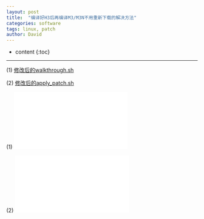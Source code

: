 ```yaml
---
layout: post
title:  "编译好H3后再编译M3/M3N不用重新下载的解决方法"
categories: software
tags: linux, patch
author: David
---
```


* content
{:toc}

---

(1) <a href="./titron_version-walkthrough.sh" target="_blank">修改后的walkthrough.sh</a>

(2) <a href="./titron_version-apply_patch.sh" target="_blank">修改后的apply_patch.sh</a>

(1) ![walkthrough.sh](titron_version-walkthrough.sh)

(2) ![apply_patch.sh](titron_version-apply_patch.sh)


